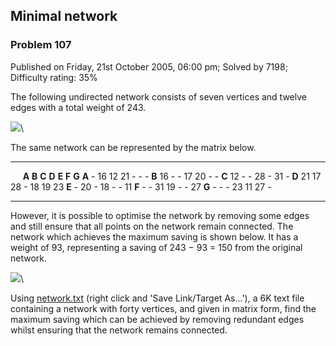 Minimal network
---------------

### Problem 107

Published on Friday, 21st October 2005, 06:00 pm; Solved by 7198;
Difficulty rating: 35%

The following undirected network consists of seven vertices and twelve
edges with a total weight of 243.

![](project/images/p107_1.gif)\

The same network can be represented by the matrix below.

  --------- --------- --------- --------- --------- --------- --------- ---------
            **A**     **B**     **C**     **D**     **E**     **F**     **G**
  **A**     -         16        12        21        -         -         -
  **B**     16        -         -         17        20        -         -
  **C**     12        -         -         28        -         31        -
  **D**     21        17        28        -         18        19        23
  **E**     -         20        -         18        -         -         11
  **F**     -         -         31        19        -         -         27
  **G**     -         -         -         23        11        27        -
  --------- --------- --------- --------- --------- --------- --------- ---------

However, it is possible to optimise the network by removing some edges
and still ensure that all points on the network remain connected. The
network which achieves the maximum saving is shown below. It has a
weight of 93, representing a saving of 243 − 93 = 150 from the original
network.

![](project/images/p107_2.gif)\

Using [network.txt](project/resources/p107_network.txt) (right click and
'Save Link/Target As...'), a 6K text file containing a network with
forty vertices, and given in matrix form, find the maximum saving which
can be achieved by removing redundant edges whilst ensuring that the
network remains connected.
